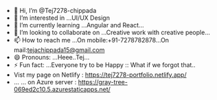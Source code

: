 - 👋 Hi, I’m @Tej7278-chippada
- 👀 I’m interested in ...UI/UX Design
- 🌱 I’m currently learning ...Angular and React...
- 💞️ I’m looking to collaborate on ...Creative work with creative people...
- 📫 How to reach me ...On mobile:+91-7278782878...On mail:tejachippada15@gmail.com
- 😄 Pronouns: ...Heee..Tej...
- ⚡ Fun fact: ...Everyone try to be Happy :: What if we forgot that..
- Vist my page on Netlify : https://tej7278-portfolio.netlify.app/
- ... ... on Azure server : https://gray-tree-069ed2c10.5.azurestaticapps.net/
<!---
Tej7278-chippada/Tej7278-chippada is a ✨ special ✨ repository because its `README.md` (this file) appears on your GitHub profile.
You can click the Preview link to take a look at your changes.
--->
